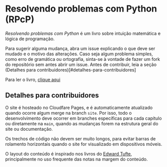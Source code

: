 # Resolvendo problemas com Python (RPcP)

*Resolvendo problemas com Python* é um livro sobre intuição matemática e lógica de programação.

Para sugerir alguma mudança, abra um issue explicando o que deve ser mudado e o motivo das alterações. Caso seja algum problema simples, como erro de gramática ou ortografia, sinta-se à vontade de fazer um fork do repositório sem antes abrir um issue. Antes de contribuir, leia a seção (Detalhes para contribuidores)[#detalhes-para-contribuidores]

Para ler o livro, [clique aqui](https://rpcp.puida.xyz)

## Detalhes para contribuidores

O site é hosteado no Cloudfare Pages, e é automaticamente atualizado quando ocorre algum merge na branch `site`. Por isso, todo o desenvolvimento deve ocorrer em branches específicas para cada capítulo ou diretamente na `main`, quando as mudanças forem na estrutura geral do site ou documentação.

Os trechos de código não devem ser muito longos, para evitar barras de rolamento horizontais quando o site for visualizado em dispositivos móveis.

O layout do conteúdo é inspirado nos livros do [Edward Tufte](https://wikipedia.org/wiki/Edward_Tufte), principalmente no uso frequente das notas na margem do conteúdo.
